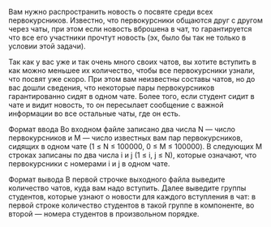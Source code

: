 Вам нужно распространить новость о посвяте среди всех первокурсников. Известно, что первокурсники общаются друг с другом через чаты, при этом если новость вброшена в чат, то гарантируется что все его участники прочтут новость (эх, было бы так не только в условии этой задачи).

Так как у вас уже и так очень много своих чатов, вы хотите вступить в как можно меньшее их количество, чтобы все первокурсники узнали, что посвят уже скоро. При этом вам неизвестны составы чатов, но до вас дошли сведения, что некоторые пары первокурсников гарантированно сидят в одном чате. Более того, если студент сидит в чате и видит новость, то он пересылает сообщение с важной информации во все остальные чаты, где он есть.

Формат ввода
Во входном файле записано два числа N — число первокурсников и M — число известных вам пар первокурсников, сидящих в одном чате (1 ≤ N ≤ 100000, 0 ≤ M ≤ 100000). В следующих M строках записаны по два числа i и j (1 ≤ i, j ≤ N), которые означают, что первокурсники с номерами i и j в одном чате.

Формат вывода
В первой строчке выходного файла выведите количество чатов, куда вам надо вступить. Далее выведите группы студентов, которые узнают о новости для каждого вступления в чат: в первой строке количество студентов в такой группе в компоненте, во второй — номера студентов в произвольном порядке.
